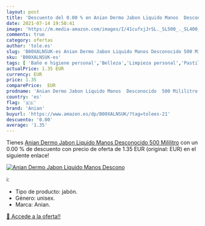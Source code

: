 ```yaml
---
layout: post
title: 'Descuento del 0.00 % en Anian Dermo Jabon Liquido Manos  Descono'
date: 2021-07-14 19:50:41
image: 'https://m.media-amazon.com/images/I/41cufxjJrSL._SL500_._SL400_.jpg'
comments: true
category: ofertas
author: 'tole.es'
slug: 'B00XALNSUK-es Anian Dermo Jabon Liquido Manos Desconocido 500 Mililitro'
sku: 'B00XALNSUK-es'
tags: [ 'Baño e higiene personal','Belleza','Limpieza personal','Pastillas de jabón y jabón líquido para manos','anian','jabon', ]
actualPrice: 1.35 EUR
currency: EUR
price: 1.35
comparePrice:  EUR
prodname: 'Anian Dermo Jabon Liquido Manos  Desconocido  500 Mililitro'
country: 'es'
flag: '🇪🇸'
brand: 'Anian'
buyurl: 'https://www.amazon.es/dp/B00XALNSUK/?tag=tolees-21'
descuento: '0.00'
average: '1.35'
---
```


Tienes [Anian Dermo Jabon Liquido Manos  Desconocido  500 Mililitro](https://www.amazon.es/dp/B00XALNSUK/?tag=tolees-21) con un 0.00 % de descuento con precio de oferta de 1.35 EUR (original:  EUR) en el siguiente enlace!

[![Anian Dermo Jabon Liquido Manos  Descono](https://m.media-amazon.com/images/I/41cufxjJrSL._SL500_._SL400_.jpg)](https://www.amazon.es/dp/B00XALNSUK/?tag=tolees-21)

ℹ️:

- Tipo de producto: jabón.
- Género: unisex.
- Marca: Anian.

[🛒 Accede a la oferta!!](https://www.amazon.es/dp/B00XALNSUK/?tag=tolees-21)
